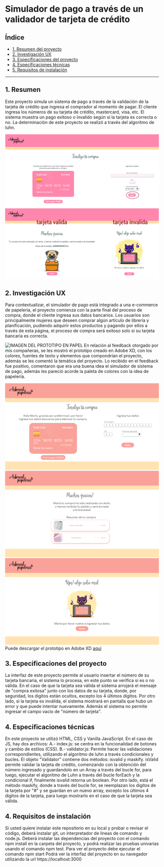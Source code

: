 # Simulador de pago a través de un validador de tarjeta de crédito

## Índice

* [1. Resumen del proyecto](#1-Resumen)
* [2. Investigación UX](#2-investigacion-UX)
* [3. Especificaciones del proyecto](#3-especificaciones-del-proyecto)
* [4. Especificaciones técnicas](#4-especificaciones-tecnicas)
* [5. Requisitos de instalación](#5-requisitos-de-instalacion)

***

## 1. Resumen
Este proyecto simula un sistema de pago a través de la validación de la tarjeta de crédito que ingresa el comprador al momento de pagar. El cliente ingresa los números de su tarjeta de crédito, mastercard, visa, etc. El sistema muestra un pago exitoso o invalido según si la tarjeta es correcta o no. La determinación de este proyecto se realizó a través del algoritmo de luhn.

![IMAGEN PROCESO DE COMPRA](https://raw.githubusercontent.com/cotesaavedra/BOG004-card-validation/a99d2a560454aa1b8bce8a94596bb41f90a28313/proceso%20de%20compra.jpg)

## 2. Investigación UX
Para contextualizar, el simulador de pago está integrado a una e-commerce de papelería, el proyecto comienza con la parte final del proceso de compra, donde el cliente ingresa sus datos bancarios. Los usuarios son principalmente mujeres que deseen comprar algún artículo de librería y planificación, pudiendo adquirir estos productos y pagando por ellos a través de esta página, el proceso de compra será exitoso solo si su tarjeta bancaria es correcta.

![IMAGEN DEL PROTOTIPO EN PAPEL](https://raw.githubusercontent.com/cotesaavedra/BOG004-card-validation/main/prototipo-papel.jpg)
En relación al feedback otorgado por mis compañeras, se les mostró el prototipo creado en Adobe XD, con los colores, fuentes de texto y elementos que compondrían el proyecto, además se les comentó la temática del proyecto. Lo recibido en el feedback fue positivo, comentaron que era una buena idea el simulador de sistema de pago, además les pareció acorde la paleta de colores con la idea de papelería.

![Imagen 1](https://raw.githubusercontent.com/cotesaavedra/BOG004-card-validation/main/1.png)
![Imagen 2](https://raw.githubusercontent.com/cotesaavedra/BOG004-card-validation/main/pago-exitoso-tarjeta-valida.png)
![Imagen 3](https://raw.githubusercontent.com/cotesaavedra/BOG004-card-validation/main/tarjeta-invalida-pago-incorrecto.png)
Puede descargar el prototipo en Adobe XD [aquí](https://drive.google.com/file/d/1XVSenBwE9IA3ldDGzmsr0nOgbbu6gawp/view?usp=sharing)

## 3. Especificaciones del proyecto
La interfaz de este proyecto permite al usuario insertar el número de su tarjeta bancaria, el sistema lo procesa, en este punto se verifica si es o no válida. En el caso de que la tarjeta sea válida el sistema arrojará el mensaje de "compra exitosa" junto con los datos de su tarjeta, donde, por seguridad, los digitos están ocultos, excepto los 4 últimos dígitos. Por otro lado, si la tarjeta es inválida, el sistema mostrará en pantalla que hubo un error y que puede intentar nuevamente. Además el sistema no permite ingresar el campo vacío de "número de tarjeta".

## 4. Especificaciones técnicas
En este proyecto se utilizó HTML, CSS y Vanilla JavaScript. En el caso de JS, hay dos archivos:
    A.- index.js: se centra en la funcionalidad de botones y cambio de estilos (CSS). 
    B.- validator.js: Permite hacer las validaciones correspondientes, utilizando el algoritmo de luhn a través condicionales y bucles.
    El objeto "Validator" contiene dos métodos: isvalid y maskify. isValid permite validar la tarjeta de crédito, comenzando con la obtención del número ingresado y guardandolo en un Array a través del bucle for, para luego, ejecutar el algoritmo de Luhn a través del bucle forEach y la condicional if, finalmente isvalid retorna un boolean. 
    Por otro lado, está el método maskify, donde a través del bucle for, se reemplazan los digitos de la tarjeta por "#" y se guardan en un nuevo array, excepto los últimos 4 digitos de la tarjeta, para luego mostrarlo en el caso de que la tarjeta sea válida.

## 4. Requisitos de instalación
Si usted quiere instalar este repositorio en su local y probar o revisar el código, deberá instalar git, un interpretador de lineas de comando y node.js. Deberá instalar las dependencias del proyecto con el comando npm install en la carpeta del proyecto, y podrá realizar las pruebas univarias usando el comando npm test.
Para ver el proyecto debe ejecutar el comando npm start
Podrá ver la interfaz del proyecto en su navegador utilizando la url https://localhost:3000